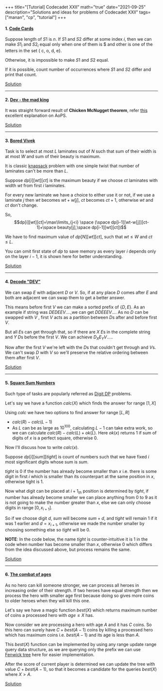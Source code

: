 +++
title="[Tutorial] Codecadet XXII"
math="true"
date="2021-09-25"
description="Solutions and ideas for problems of Codecadet XXII"
tags=["manan", "cp", "tutorial"]
+++

#### 1. [Code Cards](https://www.hackerearth.com/problem/algorithm/code-cards-19ccb549/)

Suppose length of $S1$ is $n$. If $S1$ and $S2$ differ at some index $i$, then we can make $S1_i$ and $S2_i$ equal only when one of them is $ and other is one of the letters in the set { c, o, d, e}.

Otherwise, it is impossible to make $S1$ and $S2$ equal. 

If it is possible, count number of occurrences where $S1$ and $S2$ differ and print that count.

[Solution](https://github.com/Manan-YMCA/codecadet-XXII-editorial/blob/master/CodeCards.java)

---



#### 2. [Dev - the mad king](https://www.hackerearth.com/problem/algorithm/dev-the-mad-king-d944ceef/)

It was straight forward result of __Chicken McNugget theorem__, refer [this](https://artofproblemsolving.com/wiki/index.php/Chicken_McNugget_Theorem) excellent explanation on AoPS.


[Solution](https://github.com/Manan-YMCA/codecadet-XXII-editorial/blob/master/Dev_the_Mad_king.cpp)

---


#### 3. [Bored Vivek](https://www.hackerearth.com/problem/algorithm/bored-mridul-a3f8c00d/)

Task is to select at most $L$ laminates out of $N$ such that sum of their width is at most $W$ and sum of their beauty is maximum.

It is classic [knapsack](https://atcoder.jp/contests/dp/tasks/dp_d) problem with one simple twist that number of laminates can't be more than $L$.

Suppose $dp[i][wt][ct]$ is the maximum beauty if we choose $ct$ laminates with width $wt$ from first $i$ laminates.

For every new laminate we have a choice to either use it or not, if we use a laminate $j$ then $wt$ becomes $wt+w[j]$, $ct$ becomes $ct+1$, otherwise $wt$ and $ct$ don't change.


So, $$dp[i][wt][ct]=\max\limits_{j<i} \space (\space dp[i-1][wt-w[j]][ct-1]+\space beauty[j],\space dp[i-1][wt][ct])$$


We have to find maximum value of $dp[N][wt][ct]$, such that $wt \leq W$ and $ct \leq L$.

You can omit first state of $dp$ to save memory as every layer $i$ depends only on the layer $i-1$, it is shown here for better understanding.


[Solution](https://github.com/Manan-YMCA/codecadet-XXII-editorial/blob/master/BoredVivek.java)

---


#### 4. [Decode "DEV"](https://www.hackerearth.com/problem/algorithm/decode-dev-076ee194/)

We can swap $E$ with adjacent $D$ or $V$. So, if at any place $D$ comes after $E$ and both are adjacent we can swap them to get a better answer. 

This means before first $V$ we can make a sorted prefix of $\{ D,E \}$. As an example if string was $DEDEEV....$,we can get $DDEEEV...$. As no $D$ can be swapped with $V$ , first $V$ acts as a partition between $D$s after and before first $V$.

But all $E$s can get through that, so if there are $X$ $E$s in the complete string and $Y$ $D$s before the first $V$. 
We can achieve $D_XE_YV....$.

Now after the first $V$ we're left with the $D$s that couldn't get through and $V$s. We can't swap $D$ with $V$ so we'll preserve the relative ordering between them after first $V$.


[Solution](https://github.com/Manan-YMCA/codecadet-XXII-editorial/blob/master/Decode%20DEV.cpp)


---

#### 5. [Square Sum Numbers](https://www.hackerearth.com/problem/algorithm/square-sum-numbers-8994f180/)


Such type of tasks are popularly referred as [Digit DP](https://www.codechef.com/tags/problems/digit-dp) problems.

Let's say we have a function $calc(X)$ which finds the answer for range $[1, X]$

Using $calc$ we have two options to find answer for range $[L,R]$

- $calc(R)-calc(L-1)$
- As $L$ can be as large as $10^{100}$, calculating $L-1$ can take extra work, so we can calculate $calc(R)-calc(L) + ok(L)$. Here $ok(x)$ returns $1$ if sum of digits of $x$ is a perfect square, otherwise $0$.


Now I'll discuss how to write $calc(x)$.

Suppose $dp[i][sum][tight]$ is count of numbers such that we have fixed $i$ most significant digits whose sum is $sum$.

$tight$ is $0$ if the number has already become smaller than $x$ i.e. there is some digit in first $i$ which is smaller than its counterpart at the same position in $x$, otherwise tight is $1$.

Now what digit can be placed at $i+1_{th}$ position is determined by $tight$, if number has already become smaller we can place anything from $0$ to $9$ as it is not going to make the number greater than $x$, else we can only choose digits in range $[0,x_{i+1}]$. 

So if we choose digit $d$, $sum$ will become $sum+d$, and $tight$ will remain $1$ if it was $1$ earlier and $d = x_{i+1}$, otherwise we made the number smaller by choosing something else so $tight$ will be $0$.


__NOTE__: In the code below, the name $tight$ is counter-intuitive it is $1$ in the code when number has become smaller than $x$, otherwise $0$ which differs from the idea discussed above, but process remains the same.


[Solution](https://github.com/Manan-YMCA/codecadet-XXII-editorial/blob/master/square%20sum.cpp)


---


#### 6. [The combat of ages](https://www.hackerearth.com/problem/algorithm/the-combat-of-ages-bd7707d1/)

As no hero can kill someone stronger, we can process all heroes in increasing order of their strength. If two heroes have equal strength then we process the hero with smaller age first because doing so gives more coins to older heroes when they will kill this one.

Let's say we have a magic function $best(X)$ which returns maximum number of coins a processed hero with $age \leq X$ has.

Now consider we are processing a hero with age $A$ and it has $C$ coins. So this hero can surely have $C+best(A-1)$ coins by killing a processed hero which has maximum coins i.e. $best(A-1)$ and its age is less than $A$.

This $best(X)$ function can be implemented by using any range update range query data structure, as we are querying only the prefix we can use [Fenwick tree](https://www.youtube.com/watch?v=kPaJfAUwViY) here for easier implementation.

After the score of current player is determined we can update the tree with value $C+best(A-1)$, so that it becomes a candidate for the queries $best(X)$ where $X>A$.


[Solution](https://github.com/Manan-YMCA/codecadet-XXII-editorial/blob/master/The_Combat_of_Ages.cpp)
